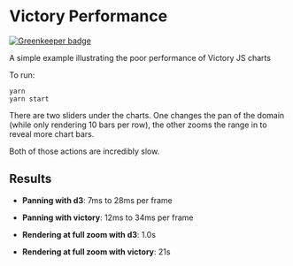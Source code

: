 # Victory Performance

[![Greenkeeper badge](https://badges.greenkeeper.io/EvHaus/victory-performance.svg)](https://greenkeeper.io/)

A simple example illustrating the poor performance of Victory JS charts

To run:

```
yarn
yarn start
```

There are two sliders under the charts. One changes the pan of the domain (while only rendering 10 bars per row), the other zooms the range in to reveal more chart bars.

Both of those actions are incredibly slow.

## Results

- **Panning with d3**: 7ms to 28ms per frame
- **Panning with victory**: 12ms to 34ms per frame

- **Rendering at full zoom with d3**: 1.0s
- **Rendering at full zoom with victory**: 21s

